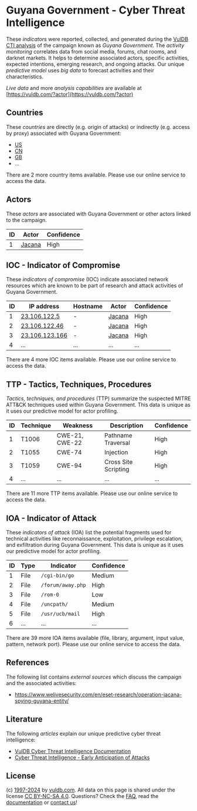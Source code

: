 # Guyana Government - Cyber Threat Intelligence

These _indicators_ were reported, collected, and generated during the [VulDB CTI analysis](https://vuldb.com/?kb.cti) of the campaign known as _Guyana Government_. The _activity monitoring_ correlates data from social media, forums, chat rooms, and darknet markets. It helps to determine associated actors, specific activities, expected intentions, emerging research, and ongoing attacks. Our unique _predictive model_ uses _big data_ to forecast activities and their characteristics.

_Live data_ and more _analysis capabilities_ are available at [https://vuldb.com/?actor](https://vuldb.com/?actor)

## Countries

These _countries_ are directly (e.g. origin of attacks) or indirectly (e.g. access by proxy) associated with Guyana Government:

* [US](https://vuldb.com/?country.us)
* [CN](https://vuldb.com/?country.cn)
* [GB](https://vuldb.com/?country.gb)
* ...

There are 2 more country items available. Please use our online service to access the data.

## Actors

These _actors_ are associated with Guyana Government or other actors linked to the campaign.

ID | Actor | Confidence
-- | ----- | ----------
1 | [Jacana](https://vuldb.com/?actor.jacana) | High

## IOC - Indicator of Compromise

These _indicators of compromise_ (IOC) indicate associated network resources which are known to be part of research and attack activities of Guyana Government.

ID | IP address | Hostname | Actor | Confidence
-- | ---------- | -------- | ----- | ----------
1 | [23.106.122.5](https://vuldb.com/?ip.23.106.122.5) | - | [Jacana](https://vuldb.com/?actor.jacana) | High
2 | [23.106.122.46](https://vuldb.com/?ip.23.106.122.46) | - | [Jacana](https://vuldb.com/?actor.jacana) | High
3 | [23.106.123.166](https://vuldb.com/?ip.23.106.123.166) | - | [Jacana](https://vuldb.com/?actor.jacana) | High
4 | ... | ... | ... | ...

There are 4 more IOC items available. Please use our online service to access the data.

## TTP - Tactics, Techniques, Procedures

_Tactics, techniques, and procedures_ (TTP) summarize the suspected MITRE ATT&CK techniques used within Guyana Government. This data is unique as it uses our predictive model for actor profiling.

ID | Technique | Weakness | Description | Confidence
-- | --------- | -------- | ----------- | ----------
1 | T1006 | CWE-21, CWE-22 | Pathname Traversal | High
2 | T1055 | CWE-74 | Injection | High
3 | T1059 | CWE-94 | Cross Site Scripting | High
4 | ... | ... | ... | ...

There are 11 more TTP items available. Please use our online service to access the data.

## IOA - Indicator of Attack

These _indicators of attack_ (IOA) list the potential fragments used for technical activities like reconnaissance, exploitation, privilege escalation, and exfiltration during Guyana Government. This data is unique as it uses our predictive model for actor profiling.

ID | Type | Indicator | Confidence
-- | ---- | --------- | ----------
1 | File | `/cgi-bin/go` | Medium
2 | File | `/forum/away.php` | High
3 | File | `/rom-0` | Low
4 | File | `/uncpath/` | Medium
5 | File | `/usr/ucb/mail` | High
6 | ... | ... | ...

There are 39 more IOA items available (file, library, argument, input value, pattern, network port). Please use our online service to access the data.

## References

The following list contains _external sources_ which discuss the campaign and the associated activities:

* https://www.welivesecurity.com/en/eset-research/operation-jacana-spying-guyana-entity/

## Literature

The following _articles_ explain our unique predictive cyber threat intelligence:

* [VulDB Cyber Threat Intelligence Documentation](https://vuldb.com/?kb.cti)
* [Cyber Threat Intelligence - Early Anticipation of Attacks](https://www.scip.ch/en/?labs.20201022)

## License

(c) [1997-2024](https://vuldb.com/?kb.changelog) by [vuldb.com](https://vuldb.com/?kb.about). All data on this page is shared under the license [CC BY-NC-SA 4.0](https://creativecommons.org/licenses/by-nc-sa/4.0/). Questions? Check the [FAQ](https://vuldb.com/?kb.faq), read the [documentation](https://vuldb.com/?kb) or [contact us](https://vuldb.com/?contact)!
